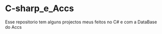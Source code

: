 # C-sharp_e_Accs
 Esse repositorio tem alguns projectos meus feitos no C# e com a DataBase  do Accs
